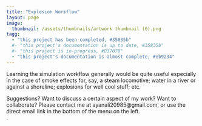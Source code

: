 ```yaml
---
title: "Explosion Workflow"
layout: page
image:
  thumbnail: /assets/thumbnails/artwork thumbnail (6).png
tagg:
  - "this project has been completed, #35835b"
  #- "this project's documentation is up to date, #35835b"
  #- "this project is in-progress, #D37070"
  - "this project's documentation is almost complete, #eb9234"
---
```

Learning the simulation workflow generally would be quite useful especially in the case of smoke effects for, say, a steam locomotive; water in a river or against a shoreline; explosions for well cool stuff; etc.

<div class="content-container" data-bg-image="/assets/images/chevron2.png">
    Suggestions? Want to discuss a certain aspect of my work? Want to collaborate? Please contact me at ayanali20985@gmail.com, or use the direct email link in the bottom of the menu on the left.
</div>.